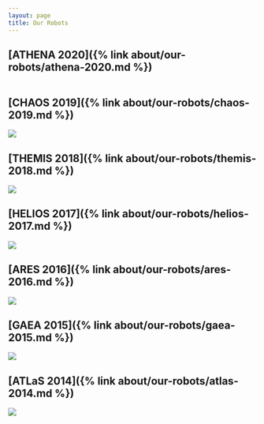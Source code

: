 ```yaml
---
layout: page
title: Our Robots
---
```


## [ATHENA 2020]({% link about/our-robots/athena-2020.md %})
<img src=""/>

## [CHAOS 2019]({% link about/our-robots/chaos-2019.md %})
<img src="{% link assets/images/chaos.jpg %}"/>

## [THEMIS 2018]({% link about/our-robots/themis-2018.md %})
<img src="{% link assets/images/themis.jpg %}"/>

## [HELIOS 2017]({% link about/our-robots/helios-2017.md %})
<img src="{% link assets/images/helios.jpg %}"/>

## [ARES 2016]({% link about/our-robots/ares-2016.md %})
<img src="{% link assets/images/ares.jpg %}"/>

## [GAEA 2015]({% link about/our-robots/gaea-2015.md %})
<img src="{% link assets/images/gaea.jpg %}"/>

## [ATLaS 2014]({% link about/our-robots/atlas-2014.md %})
<img src="{% link assets/images/atlas.jpg %}"/>
